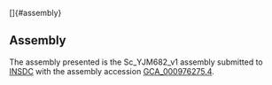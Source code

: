 []{#assembly}

Assembly
--------

The assembly presented is the Sc\_YJM682\_v1 assembly submitted to
[INSDC](http://www.insdc.org) with the assembly accession
[GCA\_000976275.4](http://www.ebi.ac.uk/ena/data/view/GCA_000976275.4).
